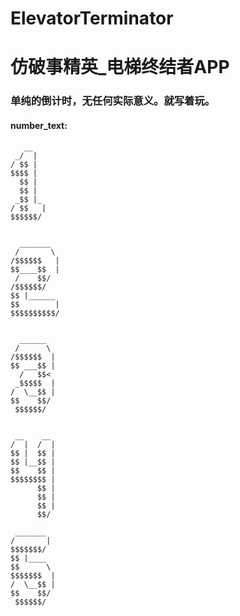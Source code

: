 # ElevatorTerminator
# 仿破事精英_电梯终结者APP
### 单纯的倒计时，无任何实际意义。就写着玩。

#### number_text:  
```
   __  
 _/  |  
/ $$ |  
$$$$ |  
  $$ |  
  $$ |  
 _$$ |_  
/ $$   |  
$$$$$$/  

  
  _______
 /       \
/$$$$$$   |
$$____$$  |
 /    $$/
/$$$$$$/
$$ |______
$$        |
$$$$$$$$$$/
 

  ______
 /      \
/$$$$$$  |
$$ ___$$ |
  /   $$<
 _$$$$$  |
/  \__$$ |
$$    $$/
 $$$$$$/ 


 __    __
/  |  /  |
$$ |  $$ |
$$ |__$$ |
$$    $$ |
$$$$$$$$ |
      $$ |
      $$ |
      $$ |
      $$/

 _______
/       |
$$$$$$$/
$$ |____
$$      \
$$$$$$$  |
/  \__$$ |
$$    $$/
 $$$$$$/

```
